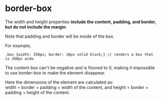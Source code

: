# border-box
The width and height properties **include the content, padding, and border, but do not include the margin**.  

Note that padding and border will be inside of the box.  

For example, 

	.box {width: 350px; border: 10px solid black;} // renders a box that is 350px wide. 

The content box can't be negative and is floored to 0, making it impossible to use border-box to make the element disappear.  

Here the dimensions of the element are calculated as:  
width = border + padding + width of the content, and height = border + padding + height of the content.